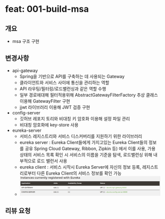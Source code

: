 # feat: 001-build-msa
## 개요
- msa 구조 구현

## 변경사항
- api-gateway 
  - Spring을 기반으로 API를 구축하는 데 사용되는 Gateway
  - 클라이언트와 서비스 사이에 통신을 관리하는 역할
  - API 라우팅/필터링/로드밸런싱과 같은 역할 수행
  - 일부 경로에대해 필터적용위해 AbstractGatewayFilterFactory 추상 클래스 이용해 GatewayFilter 구현
  - jjwt 라이브러리 이용해 JWT 검증 구현 
- config-server 
  - 깃허브 레포지 토리와 비대칭 키 암호화 이용해 설정 파일 관리
  - 비대칭 암호화에 key-store 사용
- eureka-server 
  - 서비스 레지스트리와 서비스 디스커버리를 지원하기 위한 라이브러리
  - eureka server : Eureka Client들에게 가지고있는 Eureka Client들의 정보를 공유 Spring Cloud Gateway, Ribbon, Zipkin 등) 에서 이를 사용, 가용 상태의 서비스 목록 확인 시 서비스의 이름을 기준을 탐색, 로드밸런싱 위해 내부적으로 로드 밸런서 사용
  - eureka client : 서비스 시작시 Eureka Server에 자신의 정보 등록, 레지스트리로부터 다른 Eureka Client의 서비스 정보를 확인 가능
  - ![eureka](../img/eureka.png)
## 리뷰 요청
